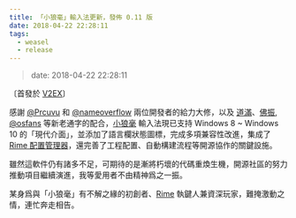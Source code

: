 ```yaml
---
title: 「小狼毫」輸入法更新，發佈 0.11 版
date: 2018-04-22 22:28:11
tags:
  - weasel
  - release
---
```


> date: 2018-04-22 22:28:11

〔首發於 [V2EX](https://www.v2ex.com/t/445523)〕

感謝 [@Prcuvu](https://github.com/Prcuvu) 和 [@nameoverflow](https://github.com/nameoverflow) 兩位開發者的給力大修，以及 [道滿](https://github.com/zhtw2013)、[佛振](https://github.com/lotem), [@osfans](https://github.com/osfans) 等新老通字的配合，[小狼毫](../download/index.md#Windows) 輸入法現已支持 Windows 8 ~ Windows 10 的「現代介面」，並添加了語言欄狀態圖標，完成多項兼容性改進，集成了 [Rime 配置管理器](https://github.com/rime/plum)，還完善了工程配置、自動構建流程等開源協作的關鍵設施。

雖然這軟件仍有諸多不足，可期待的是漸將朽壞的代碼重煥生機，開源社區的努力推動項目繼續演進，我等愛用者不由精神爲之一振。

某身爲與「小狼毫」有不解之緣的初創者、[Rime](https://rime.im) 執鍵人兼資深玩家，難掩激動之情，連忙奔走相告。
